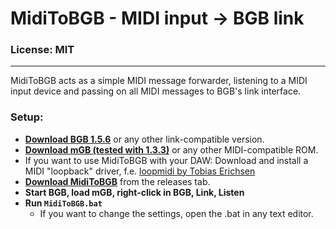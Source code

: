 # MidiToBGB - MIDI input -> BGB link

### License: MIT

----

MidiToBGB acts as a simple MIDI message forwarder, listening to a MIDI input device and passing on all MIDI messages to BGB's link interface.

### Setup:
- [**Download BGB 1.5.6**](http://bgb.bircd.org/index.html) or any other link-compatible version.
- [**Download mGB (tested with 1.3.3)**](https://github.com/trash80/mGB/tree/master/Releases) or any other MIDI-compatible ROM.
- If you want to use MidiToBGB with your DAW: Download and install a MIDI "loopback" driver, f.e. [loopmidi by Tobias Erichsen](http://www.tobias-erichsen.de/software/loopmidi.html)
- [**Download MidiToBGB**](https://github.com/0x0ade/MidiToBGB/releases) from the releases tab.
- **Start BGB, load mGB, right-click in BGB, Link, Listen** 
- **Run `MidiToBGB.bat`**
    - If you want to change the settings, open the .bat in any text editor.
